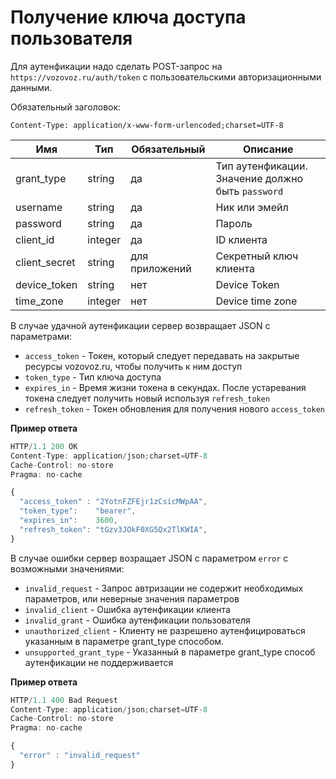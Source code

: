# Получение ключа доступа пользователя

Для аутенфикации надо сделать POST-запрос на `https://vozovoz.ru/auth/token` c пользовательскими авторизационными данными.

Обязательный заголовок:

`Content-Type: application/x-www-form-urlencoded;charset=UTF-8`

Имя | Тип | Обязательный | Описание
--- | --- | ------------ | --------
grant_type | string | да | Тип аутенфикации. Значение должно быть `password`
username | string | да | Ник или эмейл
password | string | да | Пароль
client_id | integer | да | ID клиента
client_secret | string | для приложений | Секретный ключ клиента
device_token | string | нет | Device Token
time_zone | integer | нет | Device time zone

В случае удачной аутенфикации сервер возвращает JSON с параметрами:
* `access_token` - Токен, который следует передавать на закрытые ресурсы vozovoz.ru, чтобы получить к ним доступ
* `token_type` - Тип ключа доступа
* `expires_in` - Время жизни токена в секундах. После устаревания токена следует получить новый используя `refresh_token`
* `refresh_token` - Токен обновления для получения нового `access_token`

**Пример ответа**

```js
HTTP/1.1 200 OK
Content-Type: application/json;charset=UTF-8
Cache-Control: no-store
Pragma: no-cache

{
  "access_token" : "2YotnFZFEjr1zCsicMWpAA",
  "token_type":    "bearer",
  "expires_in":    3600,
  "refresh_token": "tGzv3JOkF0XG5Qx2TlKWIA",
}

```

В случае ошибки сервер возращает JSON с параметром `error` c возможными значениями:
* `invalid_request` - Запрос автризации не содержит необходимых параметров, или неверные значения параметров
* `invalid_client` - Ошибка аутенфикации клиента
* `invalid_grant` - Ошибка аутенфикации пользователя
* `unauthorized_client` - Клиенту не разрешено аутенфицироваться указанным в параметре grant_type способом.
* `unsupported_grant_type` - Указанный в параметре grant_type способ аутенфикации не поддерживается


**Пример ответа**

```js
HTTP/1.1 400 Bad Request
Content-Type: application/json;charset=UTF-8
Cache-Control: no-store
Pragma: no-cache

{
  "error" : "invalid_request"
}

```
